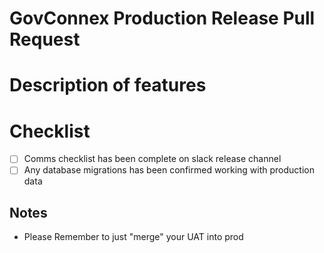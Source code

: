 # GovConnex Production Release Pull Request

# Description of features

# Checklist

- [ ] Comms checklist has been complete on slack release channel
- [ ] Any database migrations has been confirmed working with production data

## Notes

- Please Remember to just "merge" your UAT into prod

